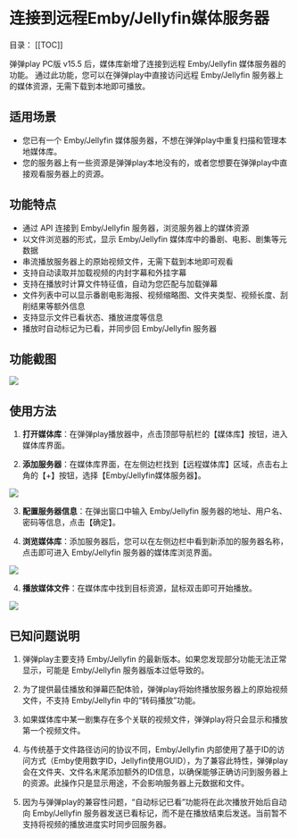 # 连接到远程Emby/Jellyfin媒体服务器

目录：
[[TOC]]

弹弹play PC版 v15.5 后，媒体库新增了连接到远程 Emby/Jellyfin 媒体服务器的功能。
通过此功能，您可以在弹弹play中直接访问远程 Emby/Jellyfin 服务器上的媒体资源，无需下载到本地即可播放。

## 适用场景

- 您已有一个 Emby/Jellyfin 媒体服务器，不想在弹弹play中重复扫描和管理本地媒体库。
- 您的服务器上有一些资源是弹弹play本地没有的，或者您想要在弹弹play中直接观看服务器上的资源。

## 功能特点

- 通过 API 连接到 Emby/Jellyfin 服务器，浏览服务器上的媒体资源
- 以文件浏览器的形式，显示 Emby/Jellyfin 媒体库中的番剧、电影、剧集等元数据
- 串流播放服务器上的原始视频文件，无需下载到本地即可观看
- 支持自动读取并加载视频的内封字幕和外挂字幕
- 支持在播放时计算文件特征值，自动为您匹配与加载弹幕
- 文件列表中可以显示番剧电影海报、视频缩略图、文件夹类型、视频长度、刮削结果等额外信息
- 支持显示文件已看状态、播放进度等信息
- 播放时自动标记为已看，并同步回 Emby/Jellyfin 服务器

## 功能截图

![](https://txc.gtimg.com/data/104929/2024/0604/83478fdca3a005070a570f5bce297094.webp)

## 使用方法

1. **打开媒体库**：在弹弹play播放器中，点击顶部导航栏的【媒体库】按钮，进入媒体库界面。

2. **添加服务器**：在媒体库界面，在左侧边栏找到【远程媒体库】区域，点击右上角的【+】按钮，选择【Emby/Jellyfin媒体服务器】。

![](https://txc.gtimg.com/data/104929/2024/0604/ff68591a33d0834d7c22e4f7061dc219.webp)

3. **配置服务器信息**：在弹出窗口中输入 Emby/Jellyfin 服务器的地址、用户名、密码等信息，点击【确定】。

3. **浏览媒体库**：添加服务器后，您可以在左侧边栏中看到新添加的服务器名称，点击即可进入 Emby/Jellyfin 服务器的媒体库浏览界面。

![](https://txc.gtimg.com/data/104929/2024/0604/83478fdca3a005070a570f5bce297094.webp)

4. **播放媒体文件**：在媒体库中找到目标资源，鼠标双击即可开始播放。

![](https://txc.gtimg.com/data/104929/2024/0604/d637ae1848f4dc579363c4d14cbbf8c1.webp)


## 已知问题说明

1. 弹弹play主要支持 Emby/Jellyfin 的最新版本。如果您发现部分功能无法正常显示，可能是 Emby/Jellyfin 服务器版本过低导致的。

2. 为了提供最佳播放和弹幕匹配体验，弹弹play将始终播放服务器上的原始视频文件，不支持 Emby/Jellyfin 中的“转码播放”功能。

3. 如果媒体库中某一剧集存在多个关联的视频文件，弹弹play将只会显示和播放第一个视频文件。

4. 与传统基于文件路径访问的协议不同，Emby/Jellyfin 内部使用了基于ID的访问方式（Emby使用数字ID，Jellyfin使用GUID），为了兼容此特性，弹弹play会在文件夹、文件名末尾添加额外的ID信息，以确保能够正确访问到服务器上的资源。此操作只是显示用途，不会影响服务器上元数据和文件。

5. 因为与弹弹play的兼容性问题，“自动标记已看”功能将在此次播放开始后自动向 Emby/Jellyfin 服务器发送已看标记，而不是在播放结束后发送。当前暂不支持将视频的播放进度实时同步回服务器。